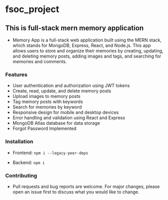 # fsoc_project

## This is full-stack mern memory application

- Memory App is a full-stack web application built using the MERN stack, which stands for MongoDB, Express, React, and Node.js. This app allows users to store and organize their memories by creating, updating, and deleting memory posts, adding images and tags, and searching for memories and comments.

### Features

- User authentication and authorization using JWT tokens
- Create, read, update, and delete memory posts
- Upload images to memory posts
- Tag memory posts with keywords
- Search for memories by keyword
- Responsive design for mobile and desktop devices
- Error handling and validation using React and Express
- MongoDB Atlas database for data storage
- Forgot Password Implemented

### Installation

- Frontend: 
``` npm i --legacy-peer-deps ```

- Backend:
``` npm i ```

### Contributing

- Pull requests and bug reports are welcome. For major changes, please open an issue first to discuss what you would like to change.
